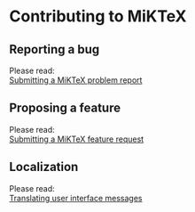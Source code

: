 # Contributing to MiKTeX

## Reporting a bug

Please read:  
[Submitting a MiKTeX problem report](https://miktex.org/howto/bug-report)

## Proposing a feature

Please read:  
[Submitting a MiKTeX feature request](https://miktex.org/howto/feature-request)

## Localization

Please read:  
[Translating user interface messages](https://miktex.org/howto/l10n-messages)
